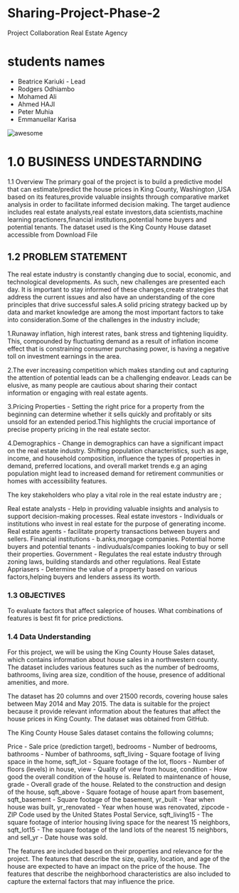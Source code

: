 # Sharing-Project-Phase-2
Project Collaboration
Real Estate Agency

# students names
- Beatrice Kariuki   - Lead
- Rodgers Odhiambo
- Mohamed Ali
- Ahmed HAJI
- Peter Muhia
- Emmanuellar Karisa

![awesome](https://images.unsplash.com/photo-1560518883-ce09059eeffa?w=500&auto=format&fit=crop&q=60&ixlib=rb-4.0.3&ixid=M3wxMjA3fDB8MHxzZWFyY2h8Mnx8aG91c2UlMjByZW50YWx8ZW58MHx8MHx8fDA%3D)

# 1.0 BUSINESS UNDESTARNDING
1.1 Overview
The primary goal of the project is to build a predictive model that can estimate/predict the house prices in King County, Washington ,USA based on its features,provide valuable insights through comparative market analysis in order to facilitate informed decision making. The target audience includes real estate analysts,real estate investors,data scientists,machine learning practioners,financial institutions,potential home buyers and potential tenants. The dataset used is the King County House dataset accessible from Download File

## 1.2 PROBLEM STATEMENT
The real estate industry is constantly changing due to social, economic, and technological developments. As such, new challenges are presented each day. It is important to stay informed of these changes,create strategies that address the current issues and also have an understanding of the core principles that drive successful sales.A solid pricing strategy backed up by data and market knowledge are among the most important factors to take into consideration.Some of the challenges in the industry include;

1.Runaway inflation, high interest rates, bank stress and tightening liquidity. This, compounded by fluctuating demand as a result of inflation income effect that is constraining consumer purchasing power, is having a negative toll on investment earnings in the area.

2.The ever increasing competition which makes standing out and capturing the attention of potential leads can be a challenging endeavor. Leads can be elusive, as many people are cautious about sharing their contact information or engaging with real estate agents.

3.Pricing Properties - Setting the right price for a property from the beginning can determine whether it sells quickly and profitably or sits unsold for an extended period.This highlights the crucial importance of precise property pricing in the real estate sector.

4.Demographics - Change in demographics can have a significant impact on the real estate industry. Shifting population characteristics, such as age, income, and household composition, influence the types of properties in demand, preferred locations, and overall market trends e.g an aging population might lead to increased demand for retirement communities or homes with accessibility features.

The key stakeholders who play a vital role in the real estate industry are ;

Real estate analysts - Help in providing valuable insights and analysis to support decision-making processes.
Real estate investors - Individuals or institutions who invest in real estate for the purpose of generating income.
Real estate agents - facilitate property transactions between buyers and sellers.
Financial institutions - b.anks,morgage companies.
Potential home buyers and potential tenants - indivuduals/companies looking to buy or sell their properties.
Government - Regulates the real estate industry through zoning laws, building standards and other regulations.
Real Estate Appriasers - Determine the value of a property based on various factors,helping buyers and lenders assess its worth.
### 1.3 OBJECTIVES
To evaluate factors that affect saleprice of houses.
What combinations of features is best fit for price predictions.
### 1.4 Data Understanding
For this project, we will be using the King County House Sales dataset, which contains information about house sales in a northwestern county. The dataset includes various features such as the number of bedrooms, bathrooms, living area size, condition of the house, presence of additional amenities, and more.

The dataset has 20 columns and over 21500 records, covering house sales between May 2014 and May 2015. The data is suitable for the project because it provide relevant information about the features that affect the house prices in King County. The dataset was obtained from GitHub.

The King County House Sales dataset contains the following columns;

Price - Sale price (prediction target),
bedrooms - Number of bedrooms,
bathrooms - Number of bathrooms,
sqft_living - Square footage of living space in the home,
sqft_lot - Square footage of the lot,
floors - Number of floors (levels) in house,
view - Quality of view from house,
condition - How good the overall condition of the house is. Related to maintenance of house,
grade - Overall grade of the house. Related to the construction and design of the house,
sqft_above - Square footage of house apart from basement,
sqft_basement - Square footage of the basement,
yr_built - Year when house was built,
yr_renovated - Year when house was renovated,
zipcode - ZIP Code used by the United States Postal Service,
sqft_living15 - The square footage of interior housing living space for the nearest 15 neighbors,
sqft_lot15 - The square footage of the land lots of the nearest 15 neighbors, and
sell_yr - Date house was sold.

The features are included based on their properties and relevance for the project. The features that describe the size, quality, location, and age of the house are expected to have an impact on the price of the house. The features that describe the neighborhood characteristics are also included to capture the external factors that may influence the price.